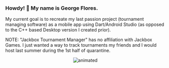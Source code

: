 
### Howdy! 🤠 My name is George Flores.

My current goal is to recreate my last passion project (tournament managing software) as a mobile app using Dart/Android Studio (as opposed to the C++ based Desktop version I created prior).

NOTE: "Jackbox Tournament Manager" has no affiliation with Jackbox Games. I just wanted a way to track tournaments my friends and I would host last summer during the 1st half of quarantine.

<p align="center">
   <img src="https://user-images.githubusercontent.com/34392518/117534117-f2ec4580-afa4-11eb-807c-27548b5d505b.gif" alt="animated" />
</p>


<!--
**GFlores17/GFlores17** is a ✨ _special_ ✨ repository because its `README.md` (this file) appears on your GitHub profile.

Here are some ideas to get you started:

- 🔭 I’m currently working on ...
- 🌱 I’m currently learning ...
- 👯 I’m looking to collaborate on ...
- 🤔 I’m looking for help with ...
- 💬 Ask me about ...
- 📫 How to reach me: ...
- 😄 Pronouns: ...
- ⚡ Fun fact: ...
-->
